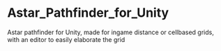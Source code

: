 # Astar_Pathfinder_for_Unity
Astar pathfinder for Unity, made for ingame distance or cellbased grids, with an editor to easily elaborate the grid
